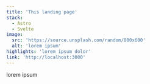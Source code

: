 ```yaml
---
title: 'This landing page'
stack:
  - Astro
  - Svelte
image:
  src: 'https://source.unsplash.com/random/800x600'
  alt: 'lorem ipsum'
highlights: 'lorem ipsum dolor'
link: 'http://localhost:3000'
---
```


lorem ipsum
